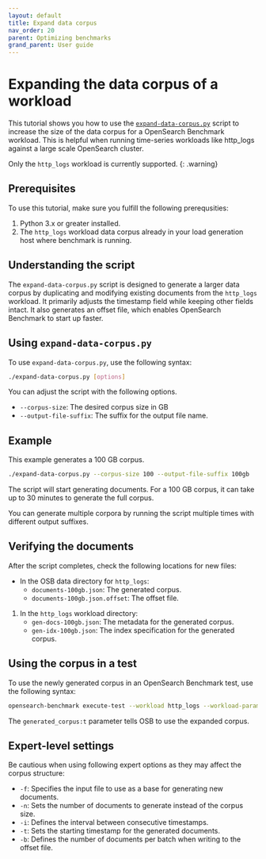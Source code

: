```yaml
---
layout: default
title: Expand data corpus
nav_order: 20
parent: Optimizing benchmarks
grand_parent: User guide
---
```


# Expanding the data corpus of a workload

This tutorial shows you how to use the [`expand-data-corpus.py`](https://github.com/opensearch-project/opensearch-benchmark/blob/main/scripts/expand-data-corpus.py) script to increase the size of the data corpus for a OpenSearch Benchmark workload. This is helpful when running time-series workloads like http_logs against a large scale OpenSearch cluster.

Only the `http_logs` workload is currently supported.
{: .warning}

## Prerequisites

To use this tutorial, make sure you fulfill the following prerequsities:

1. Python 3.x or greater installed.
2. The `http_logs` workload data corpus already in your load generation host where benchmark is running.

## Understanding the script

The `expand-data-corpus.py` script is designed to generate a larger data corpus by duplicating and modifying existing documents from the `http_logs` workload. It primarily adjusts the timestamp field while keeping other fields intact. It also generates an offset file, which enables OpenSearch Benchmark to start up faster.

## Using `expand-data-corpus.py`

To use `expand-data-corpus.py`, use the following syntax:

```bash
./expand-data-corpus.py [options]
```

You can adjust the script with the following options.

- `--corpus-size`: The desired corpus size in GB
- `--output-file-suffix`: The suffix for the output file name.

## Example

This example generates a 100 GB corpus.

```bash
./expand-data-corpus.py --corpus-size 100 --output-file-suffix 100gb
```

The script will start generating documents. For a 100 GB corpus, it can take up to 30 minutes to generate the full corpus.

You can generate multiple corpora by running the script multiple times with different output suffixes.

## Verifying the documents

After the script completes, check the following locations for new files:

- In the OSB data directory for `http_logs`:
   - `documents-100gb.json`: The generated corpus.
   - `documents-100gb.json.offset`: The offset file.

1. In the `http_logs` workload directory:
   - `gen-docs-100gb.json`: The metadata for the generated corpus.
   - `gen-idx-100gb.json`: The index specification for the generated corpus.

## Using the corpus in a test

To use the newly generated corpus in an OpenSearch Benchmark test, use the following syntax:

```bash
opensearch-benchmark execute-test --workload http_logs --workload-params=generated_corpus:t [other_options]
```

The `generated_corpus:t` parameter tells OSB to use the expanded corpus.

## Expert-level settings

Be cautious when using following expert options as they may affect the corpus structure:

- `-f`: Specifies the input file to use as a base for generating new documents.
- `-n`: Sets the number of documents to generate instead of the corpus size.
- `-i`: Defines the interval between consecutive timestamps.
- `-t`: Sets the starting timestamp for the generated documents.
- `-b`: Defines the number of documents per batch when writing to the offset file.

